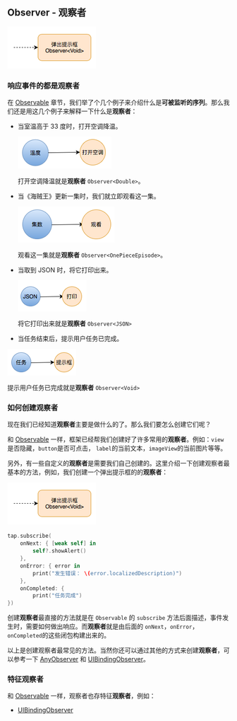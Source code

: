 ## Observer - 观察者

![](/assets/Observer/Observer.png)

### 响应事件的都是观察者

在 [Observable](observable.md) 章节，我们举了个几个例子来介绍什么是**可被监听的序列**。那么我们还是用这几个例子来解释一下什么是**观察者**：

* 当室温高于 33 度时，打开空调降温。

  ![1](/assets/Observer/Temperature.png)

  打开空调降温就是**观察者** `Observer<Double>`。

* 当《海贼王》更新一集时，我们就立即观看这一集。

  ![1](/assets/Observer/OnePiece.png)

  观看这一集就是**观察者** `Observer<OnePieceEpisode>`。

* 当取到 JSON 时，将它打印出来。

  ![1](/assets/Observer/JSON.png)

  将它打印出来就是**观察者** `Observer<JSON>`

*  当任务结束后，提示用户任务已完成。

  ![1](/assets/Observer/Callback.png)

  提示用户任务已完成就是**观察者** `Observer<Void>`

### 如何创建观察者

现在我们已经知道**观察者**主要是做什么的了。那么我们要怎么创建它们呢？

和 [Observable](observable.md) 一样，框架已经帮我们创建好了许多常用的**观察者**。例如：`view`是否隐藏，`button`是否可点击， `label`的当前文本，`imageView`的当前图片等等。

另外，有一些自定义的**观察者**是需要我们自己创建的。这里介绍一下创建观察者最基本的方法，例如，我们创建一个弹出提示框的的**观察者**：

![](/assets/Observer/Observer.png)

```swift
tap.subscribe(
    onNext: { [weak self] in
        self?.showAlert()
    },
    onError: { error in
        print("发生错误： \(error.localizedDescription)")
    },
    onCompleted: {
        print("任务完成")
})
```

创建**观察者**最直接的方法就是在 `Observable` 的 `subscribe` 方法后面描述，事件发生时，需要如何做出响应。而**观察者**就是由后面的 `onNext`，`onError`，`onCompleted`的这些闭包构建出来的。

以上是创建观察者最常见的方法。当然你还可以通过其他的方式来创建**观察者**，可以参考一下 [AnyObserver](observer/any_observer.md) 和 [UIBindingObserver](observer/uibinding_observer.md)。

### 特征观察者

和 [Observable](observable.md) 一样，观察者也存特征**观察者**，例如：

* [UIBindingObserver](observer/uibinding_observer.md)
